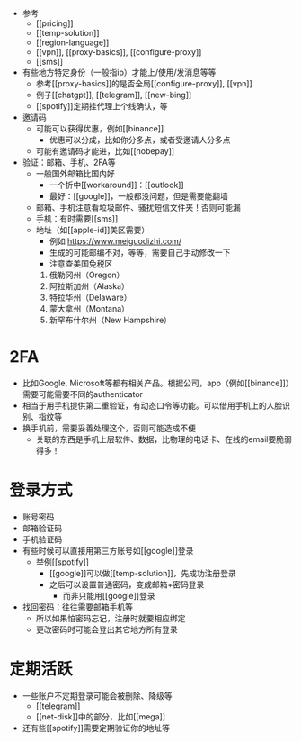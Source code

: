 - 参考
  - [[pricing]]
  - [[temp-solution]]
  - [[region-language]]
  - [[vpn]], [[proxy-basics]], [[configure-proxy]]
  - [[sms]]
- 有些地方特定身份（一般指ip）才能上/使用/发消息等等
  - 参考[[proxy-basics]]的是否全局[[configure-proxy]], [[vpn]]
  - 例子[[chatgpt]], [[telegram]], [[new-bing]]
  - [[spotify]]定期挂代理上个线确认，等
- 邀请码
  - 可能可以获得优惠，例如[[binance]]
    - 优惠可以分成，比如你分多点，或者受邀请人分多点
  - 可能有邀请码才能进，比如[[nobepay]]
- 验证：邮箱、手机、2FA等
  - 一般国外邮箱比国内好
    - 一个折中[[workaround]]：[[outlook]]
    - 最好：[[google]]，一般都没问题，但是需要能翻墙
  - 邮箱、手机注意看垃圾邮件、骚扰短信文件夹！否则可能漏
  - 手机：有时需要[[sms]]
  - 地址（如[[apple-id]]美区需要）
    - 例如 https://www.meiguodizhi.com/
    - 生成的可能邮编不对，等等，需要自己手动修改一下
    - 注意查美国免税区
    1. 俄勒冈州（Oregon）
    2. 阿拉斯加州（Alaska）
    3. 特拉华州（Delaware）
    4. 蒙大拿州（Montana）
    5. 新罕布什尔州（New Hampshire）
# 2FA
- 比如Google, Microsoft等都有相关产品。根据公司，app（例如[[binance]]）需要可能需要不同的authenticator
- 相当于用手机提供第二重验证，有动态口令等功能。可以借用手机上的人脸识别、指纹等
- 换手机前，需要妥善处理这个，否则可能造成不便
  - 关联的东西是手机上层软件、数据，比物理的电话卡、在线的email要脆弱得多！

# 登录方式
- 账号密码
- 邮箱验证码
- 手机验证码
- 有些时候可以直接用第三方账号如[[google]]登录
  - 举例[[spotify]]
    - [[google]]可以做[[temp-solution]]，先成功注册登录
    - 之后可以设置普通密码，变成邮箱+密码登录
      - 而非只能用[[google]]登录
- 找回密码：往往需要邮箱手机等
  - 所以如果怕密码忘记，注册时就要相应绑定
  - 更改密码时可能会登出其它地方所有登录
# 定期活跃
  - 一些账户不定期登录可能会被删除、降级等
    - [[telegram]]
    - [[net-disk]]中的部分，比如[[mega]]
  - 还有些[[spotify]]需要定期验证你的地址等